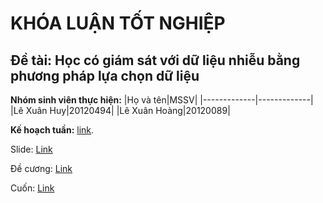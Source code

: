 # KHÓA LUẬN TỐT NGHIỆP
## Đề tài: Học có giám sát với dữ liệu nhiễu bằng phương pháp lựa chọn dữ liệu
**Nhóm sinh viên thực hiện:**
|Họ và tên|MSSV|
|-------------|-------------|
|Lê Xuân Huy|20120494|
|Lê Xuân Hoàng|20120089|

**Kế hoạch tuần:** [link](https://docs.google.com/spreadsheets/d/1kT_yhKGLtJLOF3uFgAWleVLWWvb324zPkenMr5RdX1Y/edit?usp=sharing).

Slide: [Link](https://studenthcmusedu-my.sharepoint.com/:p:/g/personal/20120494_student_hcmus_edu_vn/EROx55rRxqlEhFhoeubtmHcB58GncqwHRzZ2Ds_t97dTcQ?e=FZaDPY)

Đề cương: [Link](https://www.overleaf.com/read/mywgmnxhvmjx#6003c8)

Cuốn: [Link](https://www.overleaf.com/read/qvcnwfpczzsf#b9a03f)
